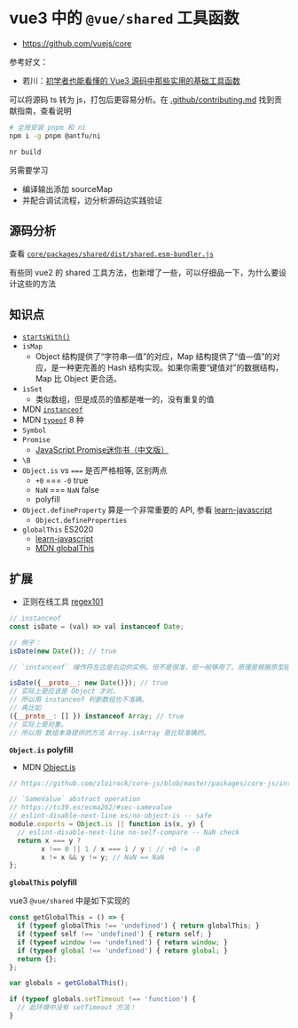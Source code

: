# vue3 中的 `@vue/shared` 工具函数

- https://github.com/vuejs/core

参考好文：

- 若川：[初学者也能看懂的 Vue3 源码中那些实用的基础工具函数](https://juejin.cn/post/6994976281053888519)

可以将源码 ts 转为 js，打包后更容易分析。在 [.github/contributing.md](https://github.com/vuejs/vue/blob/dev/.github/CONTRIBUTING.md) 找到贡献指南，查看说明

```bash
# 全局安装 pnpm 和 ni
npm i -g pnpm @antfu/ni

nr build
```

另需要学习

- 编译输出添加 sourceMap
- 并配合调试流程，边分析源码边实践验证

## 源码分析

查看 [`core/packages/shared/dist/shared.esm-bundler.js`](./shared.esm-bundler.js)

有些同 vue2 的 shared 工具方法，也新增了一些，可以仔细品一下，为什么要设计这些的方法

## 知识点

- [`startsWith()`](https://es6.ruanyifeng.com/#docs/string-methods)
- `isMap`
  - Object 结构提供了“字符串—值”的对应，Map 结构提供了“值—值”的对应，是一种更完善的 Hash 结构实现。如果你需要“键值对”的数据结构，Map 比 Object 更合适。
- `isSet`
  - 类似数组，但是成员的值都是唯一的，没有重复的值
- MDN [`instanceof`](https://developer.mozilla.org/zh-CN/docs/Web/JavaScript/Reference/Operators/instanceof)
- MDN [`typeof`](https://developer.mozilla.org/zh-CN/docs/Web/JavaScript/Reference/Operators/typeof) 8 种
- `Symbol`
- `Promise`
  - [JavaScript Promise迷你书（中文版）](http://liubin.org/promises-book/)
- `\B`
- `Object.is` vs `===` 是否严格相等, 区别两点
  - `+0` === `-0` true
  - `NaN` === `NaN` false
  - polyfill
- `Object.defineProperty` 算是一个非常重要的 API, 参看 [learn-javascript](https://github.com/cloudyan/learn-javascript/blob/master/es5/readme.md#objectdefineproperty)
  - `Object.defineProperties`
- `globalThis` ES2020
  - [learn-javascript](https://github.com/cloudyan/learn-javascript/blob/master/es6/02.let-const/readme.md#globalthis)
  - [MDN globalThis](https://developer.mozilla.org/zh-CN/docs/Web/JavaScript/Reference/Global_Objects/globalThis)

## 扩展

- 正则在线工具 [regex101](https://regex101.com/)

```js
// instanceof
const isDate = (val) => val instanceof Date;

// 例子：
isDate(new Date()); // true

// `instanceof` 操作符左边是右边的实例。但不是很准，但一般够用了。原理是根据原型链向上查找的。

isDate({__proto__: new Date()}); // true
// 实际上是应该是 Object 才对。
// 所以用 instanceof 判断数组也不准确。
// 再比如
({__proto__: [] }) instanceof Array; // true
// 实际上是对象。
// 所以用 数组本身提供的方法 Array.isArray 是比较准确的。
```

**`Object.is` polyfill**

- MDN [Object.is](https://developer.mozilla.org/zh-CN/docs/Web/JavaScript/Reference/Global_Objects/Object/is)

```js
// https://github.com/zloirock/core-js/blob/master/packages/core-js/internals/same-value.js#L1-L7

// `SameValue` abstract operation
// https://tc39.es/ecma262/#sec-samevalue
// eslint-disable-next-line es/no-object-is -- safe
module.exports = Object.is || function is(x, y) {
  // eslint-disable-next-line no-self-compare -- NaN check
  return x === y ?
        x !== 0 || 1 / x === 1 / y : // +0 != -0
        x != x && y != y; // NaN == NaN
};
```

**`globalThis` polyfill**

vue3 `@vue/shared` 中是如下实现的

```js
const getGlobalThis = () => {
  if (typeof globalThis !== 'undefined') { return globalThis; }
  if (typeof self !== 'undefined') { return self; }
  if (typeof window !== 'undefined') { return window; }
  if (typeof global !== 'undefined') { return global; }
  return {};
};

var globals = getGlobalThis();

if (typeof globals.setTimeout !== 'function') {
  // 此环境中没有 setTimeout 方法！
}
```
